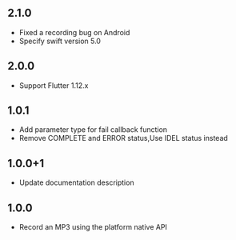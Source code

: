 
## 2.1.0
* Fixed a recording bug on Android
* Specify swift version 5.0

## 2.0.0
* Support Flutter 1.12.x


## 1.0.1
* Add parameter type for fail callback function
* Remove COMPLETE and ERROR status,Use IDEL status instead


## 1.0.0+1
* Update documentation description

## 1.0.0
* Record an MP3 using the platform native API
